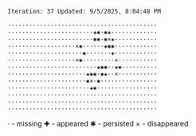 `Iteration: 37 Updated: 9/5/2025, 8:04:48 PM`
<!-- GOL_START -->
`··········································`</br>
`························✚✱·✱✚·············`</br>
`························✱✱·✱×✚············`</br>
`···················×✱······✚✱✱············`</br>
`·····················✱·······✚············`</br>
`···················×✱·········×···········`</br>
`·························✚✱✱··✚✱··········`</br>
`······················✚✱✱·✱✚··×···········`</br>
`······················✱×·✱················`</br>
`·······················✚✱·················`</br>
`··········································`</br>
`··········································`</br>
`··········································`</br>
<!-- GOL_END -->
· - missing
✚ - appeared
✱ - persisted
× - disappeared
